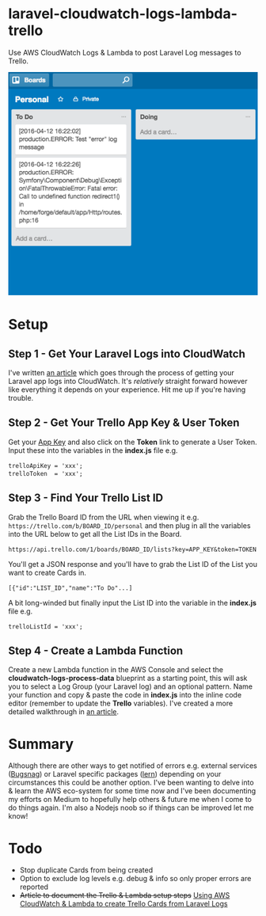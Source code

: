 # laravel-cloudwatch-logs-lambda-trello
Use AWS CloudWatch Logs &amp; Lambda to post Laravel Log messages to Trello.

![Created Cards](screenshot-created-cards.png)

# Setup
## Step 1 - Get Your Laravel Logs into CloudWatch
I've written [an article](https://medium.com/@james_fairhurst/using-aws-cloudwatch-for-laravel-logs-on-forge-27590ee4fe33) which goes through the process of getting your Laravel app logs into CloudWatch. It's *relatively* straight forward however like everything it depends on your experience. Hit me up if you're having trouble.

## Step 2 - Get Your Trello App Key & User Token
Get your [App Key](https://trello.com/app-key) and also click on the **Token** link to generate a User Token. Input these into the variables in the **index.js** file e.g.

```
trelloApiKey = 'xxx';
trelloToken  = 'xxx';
```

## Step 3 - Find Your Trello List ID
Grab the Trello Board ID from the URL when viewing it e.g. `https://trello.com/b/BOARD_ID/personal` and then plug in all the variables into the URL below to get all the List IDs in the Board.

```
https://api.trello.com/1/boards/BOARD_ID/lists?key=APP_KEY&token=TOKEN
```

You'll get a JSON response and you'll have to grab the List ID of the List you want to create Cards in.

```
[{"id":"LIST_ID","name":"To Do"...]
```

A bit long-winded but finally input the List ID into the variable in the **index.js** file e.g.

```
trelloListId = 'xxx';
```

## Step 4 - Create a Lambda Function
Create a new Lambda function in the AWS Console and select the **cloudwatch-logs-process-data** blueprint as a starting point, this will ask you to select a Log Group (your Laravel log) and an optional pattern. Name your function and copy & paste the code in **index.js** into the inline code editor (remember to update the **Trello** variables). I've created a more detailed walkthrough in [an article](https://medium.com/@james_fairhurst/using-aws-cloudwatch-lambda-to-create-trello-cards-from-laravel-logs-18bbb3e994e0).

# Summary
Although there are other ways to get notified of errors e.g. external services ([Bugsnag](https://bugsnag.com/)) or Laravel specific packages ([lern](https://github.com/tylercd100/lern)) depending on your circumstances this could be another option. I've been wanting to delve into & learn the AWS eco-system for some time now and I've been documenting my efforts on Medium to hopefully help others & future me when I come to do things again. I'm also a Nodejs noob so if things can be improved let me know!

# Todo
* Stop duplicate Cards from being created
* Option to exclude log levels e.g. debug & info so only proper errors are reported
* ~~Article to document the Trello & Lambda setup steps~~ [Using AWS CloudWatch & Lambda to create Trello Cards from Laravel Logs](https://medium.com/@james_fairhurst/using-aws-cloudwatch-lambda-to-create-trello-cards-from-laravel-logs-18bbb3e994e0)